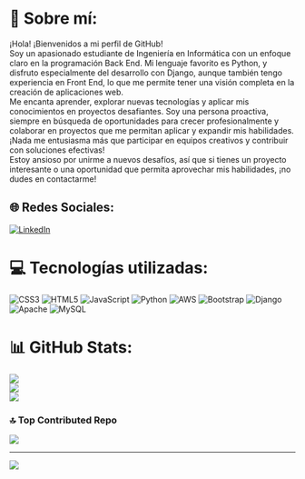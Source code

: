 # 💫 Sobre mí:
¡Hola! ¡Bienvenidos a mi perfil de GitHub!<br>Soy un apasionado estudiante de Ingeniería en Informática con un enfoque claro en la programación Back End. Mi lenguaje favorito es Python, y disfruto especialmente del desarrollo con Django, aunque también tengo experiencia en Front End, lo que me permite tener una visión completa en la creación de aplicaciones web.<br>Me encanta aprender, explorar nuevas tecnologías y aplicar mis conocimientos en proyectos desafiantes. Soy una persona proactiva, siempre en búsqueda de oportunidades para crecer profesionalmente y colaborar en proyectos que me permitan aplicar y expandir mis habilidades. ¡Nada me entusiasma más que participar en equipos creativos y contribuir con soluciones efectivas!<br>Estoy ansioso por unirme a nuevos desafíos, así que si tienes un proyecto interesante o una oportunidad que permita aprovechar mis habilidades, ¡no dudes en contactarme!


## 🌐 Redes Sociales:
[![LinkedIn](https://img.shields.io/badge/LinkedIn-%230077B5.svg?logo=linkedin&logoColor=white)](https://linkedin.com/in/https://www.linkedin.com/in/francisco-a-0a4992238/) 

# 💻 Tecnologías utilizadas:
![CSS3](https://img.shields.io/badge/css3-%231572B6.svg?style=for-the-badge&logo=css3&logoColor=white) ![HTML5](https://img.shields.io/badge/html5-%23E34F26.svg?style=for-the-badge&logo=html5&logoColor=white) ![JavaScript](https://img.shields.io/badge/javascript-%23323330.svg?style=for-the-badge&logo=javascript&logoColor=%23F7DF1E) ![Python](https://img.shields.io/badge/python-3670A0?style=for-the-badge&logo=python&logoColor=ffdd54) ![AWS](https://img.shields.io/badge/AWS-%23FF9900.svg?style=for-the-badge&logo=amazon-aws&logoColor=white) ![Bootstrap](https://img.shields.io/badge/bootstrap-%238511FA.svg?style=for-the-badge&logo=bootstrap&logoColor=white) ![Django](https://img.shields.io/badge/django-%23092E20.svg?style=for-the-badge&logo=django&logoColor=white) ![Apache](https://img.shields.io/badge/apache-%23D42029.svg?style=for-the-badge&logo=apache&logoColor=white) ![MySQL](https://img.shields.io/badge/mysql-4479A1.svg?style=for-the-badge&logo=mysql&logoColor=white)
# 📊 GitHub Stats:
![](https://github-readme-stats.vercel.app/api?username=FranParkour&theme=ayu-mirage&hide_border=false&include_all_commits=false&count_private=false)<br/>
![](https://github-readme-streak-stats.herokuapp.com/?user=FranParkour&theme=ayu-mirage&hide_border=false)<br/>
![](https://github-readme-stats.vercel.app/api/top-langs/?username=FranParkour&theme=ayu-mirage&hide_border=false&include_all_commits=false&count_private=false&layout=compact)

### 🔝 Top Contributed Repo
![](https://github-contributor-stats.vercel.app/api?username=FranParkour&limit=5&theme=dark&combine_all_yearly_contributions=true)

---
[![](https://visitcount.itsvg.in/api?id=FranParkour&icon=0&color=0)](https://visitcount.itsvg.in)

<!-- Proudly created with GPRM ( https://gprm.itsvg.in ) -->
